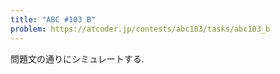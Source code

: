 ```yaml
---
title: "ABC #103 B"
problem: https://atcoder.jp/contests/abc103/tasks/abc103_b
---
```

問題文の通りにシミュレートする.
